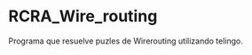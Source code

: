RCRA_Wire_routing
=================

Programa que resuelve puzles de Wirerouting utilizando telingo.
